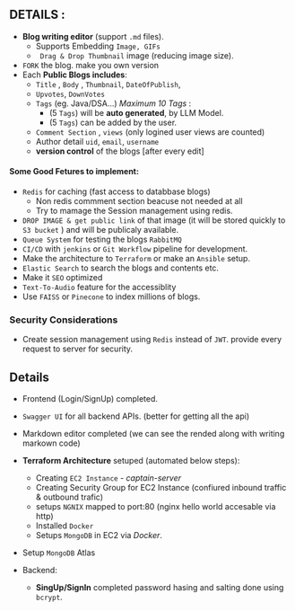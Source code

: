 ## DETAILS :    
- **Blog writing editor** (support `.md` files).
	- Supports Embedding `Image, GIFs`
	- ` Drag & Drop Thumbnail`  image (reducing image size).
- `FORK` the blog. make you own version
- Each  **Public Blogs includes**: 
	-    `Title` ,  `Body` ,  `Thumbnail`, `DateOfPublish`,  
	-  `Upvotes`, `DownVotes`
	-  `Tags` (eg. Java/DSA...) *Maximum 10 Tags* : 
		-  (5 `Tags`) will be **auto generated**, by LLM Model. 
		-  (5 `Tags`) can be added by the user.
	-  `Comment Section` ,  `views` (only logined user views are counted)
	-  Author detail  `uid`, `email`, `username` 
	-  **version control** of the blogs [after every edit]  

#### Some Good Fetures to implement:
- `Redis` for caching (fast access to databbase blogs)
    - Non redis commment section beacuse not needed at all
    - Try to mamage the Session management using redis.
-  `DROP IMAGE & get public link`  of that image (it will be stored quickly to `S3 bucket` ) and will be publicaly available.
- `Queue System` for testing the blogs  `RabbitMQ`  
- `CI/CD` with `jenkins` or `Git Workflow` pipeline for development.
- Make the architecture to `Terraform` or make an `Ansible` setup. 
- `Elastic Search` to search the blogs and contents etc.
- Make it `SEO` optimized 
- `Text-To-Audio`  feature for the accessiblity 
 - Use `FAISS` or `Pinecone` to index millions of blogs.

### Security Considerations
- Create session management using `Redis` instead  of `JWT`.  provide every request to server for security. 

## Details 
- Frontend (Login/SignUp) completed.
- `Swagger UI` for all backend APIs. (better for getting all the api)
- Markdown editor completed (we can see the rended along with writing markown code)	
- **Terraform Architecture** setuped (automated below steps): 
    - Creating `EC2 Instance` - *captain-server*
    - Creating Security Group for EC2 Instance (confiured inbound traffic & outbound trafic)
    - setups `NGNIX` mapped to port:80 (nginx hello world accesable via http)
    - Installed  `Docker` 
	- Setups `MongoDB` in EC2 via *Docker*. 
- Setup `MongoDB` Atlas 

- Backend: 
	- **SingUp/SignIn** completed password hasing and salting done using  `bcrypt`. 

